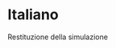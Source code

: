 # Italiano

Restituzione della simulazione


<!--stackedit_data:
eyJoaXN0b3J5IjpbLTE0MTk2NDI5ODldfQ==
-->